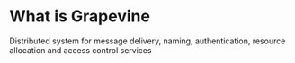 # What is Grapevine

Distributed system for message delivery, naming, authentication, resource allocation and access control services


